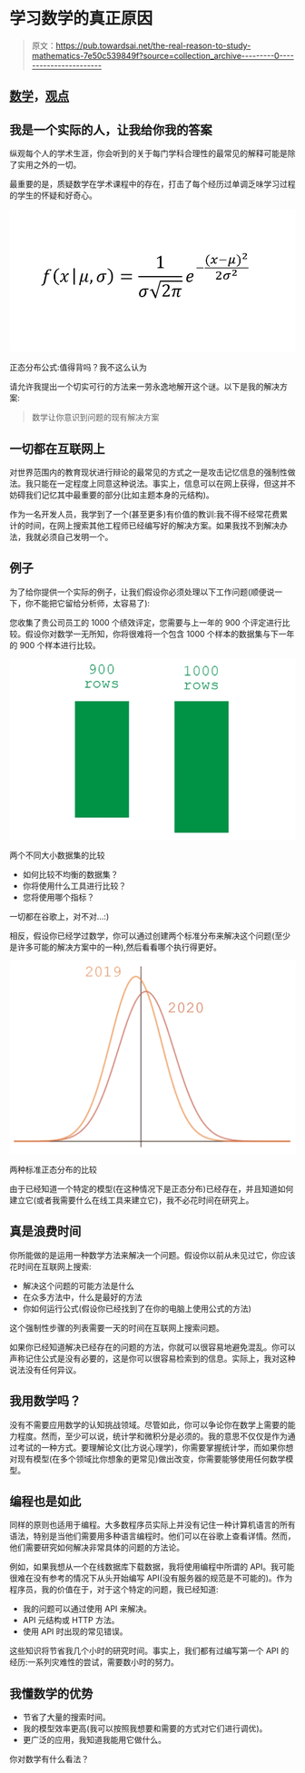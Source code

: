 # 学习数学的真正原因

> 原文：<https://pub.towardsai.net/the-real-reason-to-study-mathematics-7e50c539849f?source=collection_archive---------0----------------------->

## [数学](https://towardsai.net/p/category/mathematics)，[观点](https://towardsai.net/p/category/opinion)

## 我是一个实际的人，让我给你我的答案

纵观每个人的学术生涯，你会听到的关于每门学科合理性的最常见的解释可能是除了实用之外的一切。

最重要的是，质疑数学在学术课程中的存在，打击了每个经历过单调乏味学习过程的学生的怀疑和好奇心。

![](img/9e510a810eede2c8f3c36aee859ee752.png)

正态分布公式:值得背吗？我不这么认为

请允许我提出一个切实可行的方法来一劳永逸地解开这个谜。以下是我的解决方案:

> 数学让你意识到问题的现有解决方案

## 一切都在互联网上

对世界范围内的教育现状进行辩论的最常见的方式之一是攻击记忆信息的强制性做法。我只能在一定程度上同意这种说法。事实上，信息可以在网上获得，但这并不妨碍我们记忆其中最重要的部分(比如主题本身的元结构)。

作为一名开发人员，我学到了一个(甚至更多)有价值的教训:我不得不经常花费累计的时间，在网上搜索其他工程师已经编写好的解决方案。如果我找不到解决办法，我就必须自己发明一个。

## 例子

为了给你提供一个实际的例子，让我们假设你必须处理以下工作问题(顺便说一下，你不能把它留给分析师，太容易了):

您收集了贵公司员工的 1000 个绩效评定，您需要与上一年的 900 个评定进行比较。假设你对数学一无所知，你将很难将一个包含 1000 个样本的数据集与下一年的 900 个样本进行比较。

![](img/6a2cc62abe34ac62b4b85accf917f4cb.png)

两个不同大小数据集的比较

*   如何比较不均衡的数据集？
*   你将使用什么工具进行比较？
*   您将使用哪个指标？

一切都在谷歌上，对不对…:)

相反，假设你已经学过数学，你可以通过创建两个标准分布来解决这个问题(至少是许多可能的解决方案中的一种),然后看看哪个执行得更好。

![](img/fa6ccb60779b89b2b8ae0b0a1c552b7f.png)

两种标准正态分布的比较

由于已经知道一个特定的模型(在这种情况下是正态分布)已经存在，并且知道如何建立它(或者我需要什么在线工具来建立它)，我不必花时间在研究上。

## 真是浪费时间

你所能做的是运用一种数学方法来解决一个问题。假设你以前从未见过它，你应该花时间在互联网上搜索:

*   解决这个问题的可能方法是什么
*   在众多方法中，什么是最好的方法
*   你如何运行公式(假设你已经找到了在你的电脑上使用公式的方法)

这个强制性步骤的列表需要一天的时间在互联网上搜索问题。

如果你已经知道解决已经存在的问题的方法，你就可以很容易地避免混乱。你可以声称记住公式是没有必要的，这是你可以很容易检索到的信息。实际上，我对这种说法没有任何异议。

## 我用数学吗？

没有不需要应用数学的认知挑战领域。尽管如此，你可以争论你在数学上需要的能力程度。然而，至少可以说，统计学和微积分是必须的。我的意思不仅仅是作为通过考试的一种方式。要理解论文(比方说心理学)，你需要掌握统计学，而如果你想对现有模型(在多个领域比你想象的更常见)做出改变，你需要能够使用任何数学模型。

## 编程也是如此

同样的原则也适用于编程。大多数程序员实际上并没有记住一种计算机语言的所有语法，特别是当他们需要用多种语言编程时。他们可以在谷歌上查看详情。然而，他们需要研究如何解决非常具体的问题的方法论。

例如，如果我想从一个在线数据库下载数据，我将使用编程中所谓的 API。我可能很难在没有参考的情况下从头开始编写 API(没有服务器的规范是不可能的)。作为程序员，我的价值在于，对于这个特定的问题，我已经知道:

*   我的问题可以通过使用 API 来解决。
*   API 元结构或 HTTP 方法。
*   使用 API 时出现的常见错误。

这些知识将节省我几个小时的研究时间。事实上，我们都有过编写第一个 API 的经历:一系列灾难性的尝试，需要数小时的努力。

## 我懂数学的优势

*   节省了大量的搜索时间。
*   我的模型效率更高(我可以按照我想要和需要的方式对它们进行调优)。
*   更广泛的应用，我知道我能用它做什么。

你对数学有什么看法？